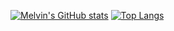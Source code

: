 [![Melvin's GitHub stats](https://github-readme-stats.vercel.app/api?username=melvnl&count_private=true&show_icons=true&theme=dark)](https://github.com/anuraghazra/github-readme-stats)
[![Top Langs](https://github-readme-stats.vercel.app/api/top-langs/?username=melvnl&layout=compact&theme=dark)](https://github.com/anuraghazra/github-readme-stats)
